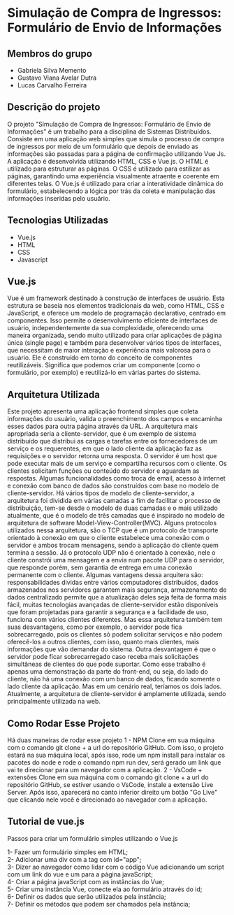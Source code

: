  # Simulação de Compra de Ingressos: Formulário de Envio de Informações
 
## Membros do grupo
- Gabriela Silva Memento
- Gustavo Viana Avelar Dutra
- Lucas Carvalho Ferreira

## Descrição do projeto
  O projeto "Simulação de Compra de Ingressos: Formulário de Envio de Informações" é um trabalho para a disciplina de Sistemas Distribuídos. 
Consiste em uma aplicação web simples que simula o processo de compra de ingressos por meio de um formulário que depois de enviado as informações são passadas para a página de confirmação utilizando Vue Js.
  A aplicação é desenvolvida utilizando HTML, CSS e Vue.js. O HTML é utilizado para estruturar as páginas. O CSS é utilizado para estilizar as páginas, garantindo uma experiência visualmente atraente e coerente em diferentes telas. O Vue.js é utilizado para criar a interatividade dinâmica do formulário, estabelecendo a lógica por trás da coleta e manipulação das informações inseridas pelo usuário.

## Tecnologias Utilizadas
- Vue.js
- HTML
- CSS
- Javascript
  
## Vue.js
Vue é um framework destinado à construção de interfaces de usuário. Esta estrutura se baseia nos elementos tradicionais da web, como HTML, CSS e JavaScript, e oferece um modelo de programação declarativo, centrado em componentes. Isso permite o desenvolvimento eficiente de interfaces de usuário, independentemente da sua complexidade, oferecendo uma maneira organizada, sendo muito utilizado para criar aplicações de página única (single page) e também para desenvolver vários tipos de interfaces, que necessitam de maior interação e experiência mais valorosa para o usuário.
Ele é construído em torno do conceito de componentes reutilizáveis. Significa que podemos criar um componente (como o formulário, por exemplo) e reutilizá-lo em várias partes do sistema.

  
## Arquitetura Utilizada
Este projeto apresenta uma aplicação frontend simples que coleta informações do usuário, valida o preenchimento dos campos e encaminha esses dados para outra página através da URL. A arquitetura mais apropriada seria a cliente-servidor, que é um exemplo de sistema distribuído que distribui as cargas e tarefas entre os fornecedores de um serviço e os requerentes, em que o lado cliente da aplicação faz as requisições e o servidor retorna uma resposta. O servidor é um host que pode executar mais de um serviço e compartilha recursos com o cliente. Os clientes solicitam funções ou conteúdo do servidor e aguardam as respostas. Algumas funcionalidades como troca de email, acesso à internet e conexão com banco de dados são construídos com base no modelo de cliente-servidor. Há vários tipos de modelo de cliente-servidor, a arquitetura foi dividida em várias camadas a fim de facilitar o processo de distribuição, tem-se desde o modelo de duas camadas e o mais utilizado atualmente, que é o modelo de três camadas que é inspirado no modelo de arquitetura de software Model-View-Controller(MVC). Alguns protocolos utilizados nessa arquitetura, são o TCP que é um protocolo de transporte orientado à conexão em que o cliente estabelece uma conexão com o servidor e ambos trocam mensagens, sendo a aplicação do cliente quem termina a sessão. Já o protocolo UDP não é orientado à conexão, nele o cliente constrói uma mensagem e a envia num pacote UDP para o servidor, que responde porém, sem garantia de entrega em uma conexão permanente com o cliente. Algumas vantagens dessa arquitera são: responsabilidades dividas entre vários computadores distribuídos, dados armazenados nos servidores garantem mais segurança, armazenamento de dados centralizado permite que a atualização deles seja feita de forma mais fácil, muitas tecnologias avançadas de cliente-servidor estão disponíveis que foram projetadas para garantir a segurança e a facilidade de uso, funciona com vários clientes diferentes. Mas essa arquitetura também tem suas desvantagens, como por exemplo, o servidor pode fica sobrecarregado, pois os clientes só podem solicitar serviços e não podem oferecê-los a outros clientes, com isso, quanto mais clientes, mais informações que vão demandar do sistema. Outra desvantagem é que o servidor pode ficar sobrecarregado caso receba mais solicitações simultâneas de clientes do que pode suportar. Como esse trabalho é apenas uma demonstração da parte do front-end, ou seja, do lado do cliente, não há uma conexão com um banco de dados, ficando somente o lado cliente da aplicação. Mas em um cenário real, teríamos os dois lados. Atualmente, a arquitetura de cliente-servidor é amplamente utilizada, sendo principalmente utilizada na web. 

## Como Rodar Esse Projeto
Há duas maneiras de rodar esse projeto
1 - NPM 
 Clone em sua máquina com o comando git clone + a url do repositório GitHub. Com isso, o projeto estará na sua máquina local, após isso, rode um npm install para instalar os pacotes do node e rode o comando npm run dev, será gerado um link que vai te direcionar para um navegador com a aplicação.
2 - VsCode + extensões
 Clone em sua máquina com o comando git clone + a url do repositório GitHub, se estiver usando o VsCode, instale a extensão Live Server. Após isso, aparecerá no canto inferior direito um botão "Go Live" que clicando nele você é direcionado ao navegador com a aplicação.

 ## Tutorial de vue.js 
 Passos para criar um formulário simples utilizando o Vue.js 

1- Fazer um formulário simples em HTML;<br />
2- Adicionar uma div com a tag com id="app";<br />
3- Dizer ao navegador como lidar com o código Vue adicionando um script com um link do vue e um para a página javaScript;<br />
4-  Criar a página javaScript com as instâncias do Vue;<br />
5- Criar uma instância Vue, conecte ela ao formulário através do id;<br />
6- Definir os dados que serão utilizados pela instância;<br />
7- Definir  os métodos que podem ser chamados pela instância;<br />


